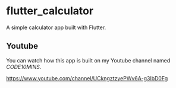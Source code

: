 # flutter_calculator

A simple calculator app built with Flutter.

## Youtube

You can watch how this app is built on my Youtube channel named _CODE10MINS_.

https://www.youtube.com/channel/UCkngztzyePWv6A-g3IbD0Fg
